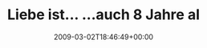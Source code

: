 ---
retweeted: false
source: <a href="http://twitter.com" rel="nofollow">Twitter Web Client</a>
entities:
  hashtags:
  - text: albertina
    indices:
    - '80'
    - '90'
  - text: weisheiten
    indices:
    - '91'
    - '102'
  symbols: []
  user_mentions: []
  urls: []
display_text_range:
- '0'
- '102'
favorite_count: '0'
id_str: '1270316359'
truncated: false
retweet_count: '0'
id: '1270316359'
created_at: Mon Mar 02 18:46:49 +0000 2009
favorited: false
full_text: 'Liebe ist... ...auch 8 Jahre alte Thinkpads mit nem Kensington Lock zu
  sichern. #albertina #weisheiten'
lang: de
tags:
- albertina
- weisheiten
- pesos:twitter
date: '2009-03-02T18:46:49+00:00'
src: https://twitter.com/bascht/status/1270316359
original_url: https://twitter.com/bascht/status/1270316359
type: twitter_tweet
text: 'Liebe ist... ...auch 8 Jahre alte Thinkpads mit nem Kensington Lock zu sichern.
  #albertina #weisheiten'
title: Liebe ist... ...auch 8 Jahre al

---